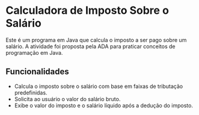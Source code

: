 # Calculadora de Imposto Sobre o Salário

Este é um programa em Java que calcula o imposto a ser pago sobre um salário. A atividade foi proposta pela ADA para praticar conceitos de programação em Java.

## Funcionalidades

- Calcula o imposto sobre o salário com base em faixas de tributação predefinidas.
- Solicita ao usuário o valor do salário bruto.
- Exibe o valor do imposto e o salário líquido após a dedução do imposto.


